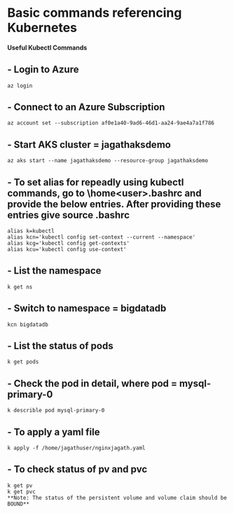 # Basic commands referencing Kubernetes
#### Useful Kubectl Commands
## - Login to Azure
```
az login
```
## - Connect to an Azure Subscription
```
az account set --subscription af0e1a40-9ad6-46d1-aa24-9ae4a7a1f786
```
## - Start AKS cluster = jagathaksdemo
```
az aks start --name jagathaksdemo --resource-group jagathaksdemo
```
## - To set alias for repeadly using kubectl commands, go to \home\<user>\.bashrc and provide the below entries. After providing these entries give **source .bashrc**
```
alias k=kubectl
alias kcn='kubectl config set-context --current --namespace'
alias kcg='kubectl config get-contexts'
alias kcu='kubectl config use-context'
```
## - List the namespace
```
k get ns
```
## - Switch to namespace = bigdatadb
```
kcn bigdatadb
```
## - List the status of pods
```
k get pods
```
## - Check the pod in detail, where pod = mysql-primary-0
```
k describle pod mysql-primary-0
```
## - To apply a yaml file
```
k apply -f /home/jagathuser/nginxjagath.yaml
```
## - To check status of pv and pvc
```
k get pv
k get pvc
**Note: The status of the persistent volume and volume claim should be BOUND**
